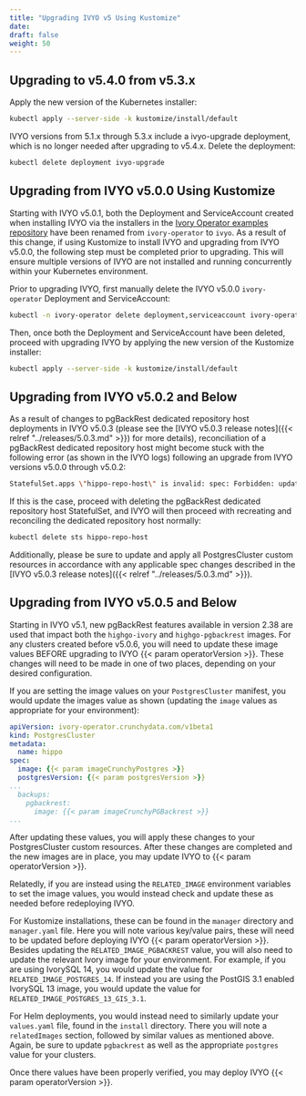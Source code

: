 ```yaml
---
title: "Upgrading IVYO v5 Using Kustomize"
date:
draft: false
weight: 50
---
```


## Upgrading to v5.4.0 from v5.3.x

Apply the new version of the Kubernetes installer:

```bash
kubectl apply --server-side -k kustomize/install/default
```

IVYO versions from 5.1.x through 5.3.x include a ivyo-upgrade deployment, which
is no longer needed after upgrading to v5.4.x. Delete the deployment:

```bash
kubectl delete deployment ivyo-upgrade
```

## Upgrading from IVYO v5.0.0 Using Kustomize

Starting with IVYO v5.0.1, both the Deployment and ServiceAccount created when installing IVYO via
the installers in the
[Ivory Operator examples repository](https://github.com/ivorysql/ivory-operator-examples)
have been renamed from `ivory-operator` to `ivyo`.  As a result of this change, if using
Kustomize to install IVYO and upgrading from IVYO v5.0.0, the following step must be completed prior
to upgrading.  This will ensure multiple versions of IVYO are not installed and running concurrently
within your Kubernetes environment.

Prior to upgrading IVYO, first manually delete the IVYO v5.0.0 `ivory-operator` Deployment and
ServiceAccount:

```bash
kubectl -n ivory-operator delete deployment,serviceaccount ivory-operator
```

Then, once both the Deployment and ServiceAccount have been deleted, proceed with upgrading IVYO
by applying the new version of the Kustomize installer:

```bash
kubectl apply --server-side -k kustomize/install/default
```

## Upgrading from IVYO v5.0.2 and Below

As a result of changes to pgBackRest dedicated repository host deployments in IVYO v5.0.3
(please see the [IVYO v5.0.3 release notes]({{< relref "../releases/5.0.3.md" >}}) for more details),
reconciliation of a pgBackRest dedicated repository host might become stuck with the following
error (as shown in the IVYO logs) following an upgrade from IVYO versions v5.0.0 through v5.0.2:

```bash
StatefulSet.apps \"hippo-repo-host\" is invalid: spec: Forbidden: updates to statefulset spec for fields other than 'replicas', 'template', 'updateStrategy' and 'minReadySeconds' are forbidden
```

If this is the case, proceed with deleting the pgBackRest dedicated repository host StatefulSet,
and IVYO will then proceed with recreating and reconciling the dedicated repository host normally:

```bash
kubectl delete sts hippo-repo-host
```

Additionally, please be sure to update and apply all PostgresCluster custom resources in accordance
with any applicable spec changes described in the
[IVYO v5.0.3 release notes]({{< relref "../releases/5.0.3.md" >}}).

## Upgrading from IVYO v5.0.5 and Below

Starting in IVYO v5.1, new pgBackRest features available in version 2.38 are used
that impact both the `highgo-ivory` and `highgo-pgbackrest` images. For any
clusters created before v5.0.6, you will need to update these image values
BEFORE upgrading to IVYO {{< param operatorVersion >}}. These changes will need
to be made in one of two places, depending on your desired configuration.

If you are setting the image values on your `PostgresCluster` manifest,
you would update the images value as shown (updating the `image` values as
appropriate for your environment):

```yaml
apiVersion: ivory-operator.crunchydata.com/v1beta1
kind: PostgresCluster
metadata:
  name: hippo
spec:
  image: {{< param imageCrunchyPostgres >}}
  postgresVersion: {{< param postgresVersion >}}
...
  backups:
    pgbackrest:
      image: {{< param imageCrunchyPGBackrest >}}
...
```

After updating these values, you will apply these changes to your PostgresCluster
custom resources. After these changes are completed and the new images are in place,
you may update IVYO to {{< param operatorVersion >}}.

Relatedly, if you are instead using the `RELATED_IMAGE` environment variables to
set the image values, you would instead check and update these as needed before
redeploying IVYO.

For Kustomize installations, these can be found in the `manager` directory and
`manager.yaml` file. Here you will note various key/value pairs, these will need
to be updated before deploying IVYO {{< param operatorVersion >}}. Besides updating the
`RELATED_IMAGE_PGBACKREST` value, you will also need to update the relevant
Ivory image for your environment. For example, if you are using IvorySQL 14,
you would update the value for `RELATED_IMAGE_POSTGRES_14`. If instead you are
using the PostGIS 3.1 enabled IvorySQL 13 image, you would update the value
for `RELATED_IMAGE_POSTGRES_13_GIS_3.1`.

For Helm deployments, you would instead need to similarly update your `values.yaml`
file, found in the `install` directory. There you will note a `relatedImages`
section, followed by similar values as mentioned above. Again, be sure to update
`pgbackrest` as well as the appropriate `postgres` value for your clusters.

Once there values have been properly verified, you may deploy IVYO {{< param operatorVersion >}}.